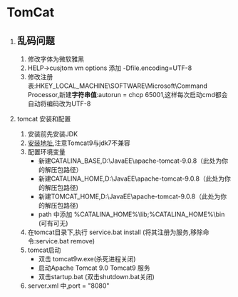 # TomCat

1. ## 乱码问题

   1. 修改字体为微软雅黑
   2. HELP->cusjtom vm options 添加 -Dfile.encoding=UTF-8
   3. 修改注册表:HKEY_LOCAL_MACHINE\SOFTWARE\Microsoft\Command Processor,新建**字符串值**:autorun = chcp 65001,这样每次启动cmd都会自动将编码改为UTF-8

2. tomcat 安装和配置

   1. 安装前先安装JDK
   2. [安装地址](<https://tomcat.apache.org/>),注意Tomcat9与jdk7不兼容
   3. 配置环境变量
      * 新建CATALINA_BASE,D:\JavaEE\apache-tomcat-9.0.8（此处为你的解压包路径）
      * 新建CATALINA_HOME,D:\JavaEE\apache-tomcat-9.0.8（此处为你的解压包路径)
      * 新建TOMCAT_HOME,D:\JavaEE\apache-tomcat-9.0.8（此处为你的解压包路径)
      * path 中添加 %CATALINA_HOME%\lib;%CATALINA_HOME%\bin (可有可无)
   4. 在tomcat目录下,执行 service.bat install (将其注册为服务,移除命令:service.bat remove)
   5. tomcat启动
      * 双击 tomcat9w.exe(杀死进程关闭)
      * 启动Apache Tomcat 9.0 Tomcat9 服务
      * 双击startup.bat (双击shutdown.bat关闭)
   6. server.xml 中,port = "8080"

